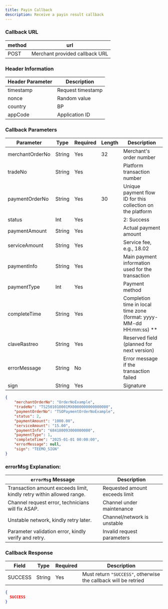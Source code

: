 ```yaml
---
title: Payin Callback
description: Receive a payin result callback
---
```


### Callback URL

| method | url                            |
| ------ | ------------------------------ |
| POST   | Merchant provided callback URL |

### Header Information

| Header Parameter | Description       |
| ---------------- |-------------------|
| timestamp        | Request timestamp |
| nonce            | Random value      |
| country          | BP                |
| appCode          | Application ID    |

### Callback Parameters

| Parameter       | Type   | Required | Length | Description                                                                                |
| --------------- | ------ | -------- | ------ | ------------------------------------------------------------------------------------------ |
| merchantOrderNo | String | Yes      | 32     | Merchant's order number                                                                    |
| tradeNo         | String | Yes      |        | Platform transaction number                                                                |
| paymentOrderNo  | String | Yes      | 30     | Unique payment flow ID for this collection on the platform                                 |
| status          | Int    | Yes      |        | 2: Success                                                                                 |
| paymentAmount   | String | Yes      |        | Actual payment amount                                                                      |
| serviceAmount   | String | Yes      |        | Service fee, e.g., 18.02                                                                   |
| paymentInfo     | String | Yes      |        | Main payment information used for the transaction                                          |
| paymentType     | Int    | Yes      |        | Payment method                                                                             |
| completeTime    | String | Yes      |        | Completion time in local time zone (format: yyyy-MM-dd HH:mm:ss) ** |
| claveRastreo    | String | Yes      |        | Reserved field (planned for next version)                                                  |
| errorMessage    | String | No       |        | Error message if the transaction failed                                                    |
| sign            | String | Yes      |        | Signature                                                                                  |


```json title= callback example
{
    "merchantOrderNo": "OrderNoExample",
    "tradeNo": "TS2501010001MX0000000000000000",
    "paymentOrderNo": "TSOPaymentOrderNoExample",
    "status": 2,
    "paymentAmount": "1000.00", 
    "serviceAmount": "15.00",
    "paymentInfo": "684180093000000000",
    "paymentType": 1,
    "completeTime": "2025-01-01 00:00:00",
    "errorMessage": null,
    "sign": "TEEMO_SIGN"
}
```

### errorMsg Explanation:

| `errorMsg` Message                                                   | Description                    |
| -------------------------------------------------------------------- | ------------------------------ |
| Transaction amount exceeds limit, kindly retry within allowed range. | Requested amount exceeds limit |
| Channel request error, technicians will fix ASAP.                    | Channel under maintenance      |
| Unstable network, kindly retry later.                                | Channel/network is unstable    |
| Parameter validation error, kindly verify and retry.                 | Invalid request parameters     |



### Callback Response

| Field   | Type   | Required | Description                                                     |
| ------- | ------ | -------- | --------------------------------------------------------------- |
| SUCCESS | String | Yes      | Must return `"SUCCESS"`, otherwise the callback will be retried |

```json title= callback response
{
  SUCCESS
}
```


